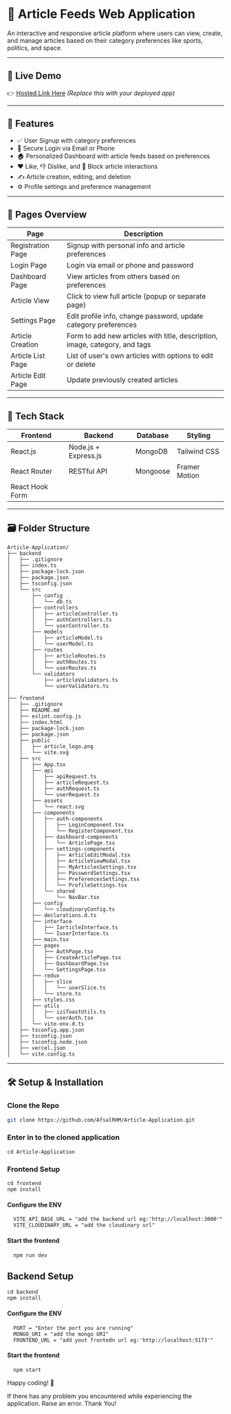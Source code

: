   # 📰 Article Feeds Web Application
  
  An interactive and responsive article platform where users can view, create, and manage articles based on their category preferences like sports, politics, and space.
  
  ---
  
  ## 🔗 Live Demo
  
  👉 [Hosted Link Here](https://article-application-eight.vercel.app) *(Replace this with your deployed app)*
  
  ---
  
  ## 🚀 Features
  
  - ✅ User Signup with category preferences
  - 🔐 Secure Login via Email or Phone
  - 🏠 Personalized Dashboard with article feeds based on preferences
  - ❤️ Like, 👎 Dislike, and 🚫 Block article interactions
  - ✍️ Article creation, editing, and deletion
  - ⚙️ Profile settings and preference management
  
  ---
  
  ## 🧾 Pages Overview
  
  | Page               | Description                                                                 |
  |--------------------|-----------------------------------------------------------------------------|
  | Registration Page  | Signup with personal info and article preferences                           |
  | Login Page         | Login via email or phone and password                                       |
  | Dashboard Page     | View articles from others based on preferences                              |
  | Article View       | Click to view full article (popup or separate page)                         |
  | Settings Page      | Edit profile info, change password, update category preferences             |
  | Article Creation   | Form to add new articles with title, description, image, category, and tags |
  | Article List Page  | List of user's own articles with options to edit or delete                  |
  | Article Edit Page  | Update previously created articles                                          |
  
  ---
  
  ## 🧱 Tech Stack
  
  | Frontend             | Backend                | Database     | Styling        |
  |----------------------|------------------------|--------------|----------------|
  | React.js             | Node.js + Express.js   | MongoDB      | Tailwind CSS   |
  | React Router         | RESTful API            | Mongoose     | Framer Motion  |
  | React Hook Form      |                        |              |                |
  
  ---
  
  ## 🗃️ Folder Structure
  ```
Article-Application/
├── backend
│   ├── .gitignore
│   ├── index.ts
│   ├── package-lock.json
│   ├── package.json
│   ├── tsconfig.json
│   └── src
│       ├── config
│       │   └── db.ts
│       ├── controllers
│       │   ├── articleController.ts
│       │   ├── authControllers.ts
│       │   └── userController.ts
│       ├── models
│       │   ├── articleModel.ts
│       │   └── userModel.ts
│       ├── routes
│       │   ├── articleRoutes.ts
│       │   ├── authRoutes.ts
│       │   └── userRoutes.ts
│       └── validators
│           ├── articleValidators.ts
│           └── userValidators.ts
│
├── frontend
│   ├── .gitignore
│   ├── README.md
│   ├── eslint.config.js
│   ├── index.html
│   ├── package-lock.json
│   ├── package.json
│   ├── public
│   │   ├── article_logo.png
│   │   └── vite.svg
│   ├── src
│   │   ├── App.tsx
│   │   ├── api
│   │   │   ├── apiRequest.ts
│   │   │   ├── articleRequest.ts
│   │   │   ├── authRequest.ts
│   │   │   └── userRequest.ts
│   │   ├── assets
│   │   │   └── react.svg
│   │   ├── components
│   │   │   ├── auth-components
│   │   │   │   ├── LoginComponent.tsx
│   │   │   │   └── RegisterComponent.tsx
│   │   │   ├── dashboard-components
│   │   │   │   └── ArticlePage.tsx
│   │   │   ├── settings-components
│   │   │   │   ├── ArticleEditModal.tsx
│   │   │   │   ├── ArticleViewModal.tsx
│   │   │   │   ├── MyArticlesSettings.tsx
│   │   │   │   ├── PasswordSettings.tsx
│   │   │   │   ├── PreferencesSettings.tsx
│   │   │   │   └── ProfileSettings.tsx
│   │   │   └── shared
│   │   │       └── NavBar.tsx
│   │   ├── config
│   │   │   └── cloudinaryConfig.ts
│   │   ├── declarations.d.ts
│   │   ├── interface
│   │   │   ├── IarticleInterface.ts
│   │   │   └── IuserInterface.ts
│   │   ├── main.tsx
│   │   ├── pages
│   │   │   ├── AuthPage.tsx
│   │   │   ├── CreateArticlePage.tsx
│   │   │   ├── DashboardPage.tsx
│   │   │   └── SettingsPage.tsx
│   │   ├── redux
│   │   │   ├── slice
│   │   │   │   └── userSlice.ts
│   │   │   └── store.ts
│   │   ├── styles.css
│   │   ├── utils
│   │   │   ├── iziToastUtils.ts
│   │   │   └── userAuth.tsx
│   │   └── vite-env.d.ts
│   ├── tsconfig.app.json
│   ├── tsconfig.json
│   ├── tsconfig.node.json
│   ├── vercel.json
│   └── vite.config.ts
```
  
  
  ---
  
  ## 🛠️ Setup & Installation
  
  ### Clone the Repo
  
  ```bash
  git clone https://github.com/AfsalRHM/Article-Application.git
```

  ### Enter in to the cloned application
  ```
  cd Article-Application
```

  ### Frontend Setup
  ```
  cd frontend
  npm install
```

#### Configure the ENV
```
  VITE_API_BASE_URL = "add the backend url eg:'http://localhost:3000'"
  VITE_CLOUDINARY_URL = "add the cloudinary url"
```

#### Start the frontend
```
  npm run dev
```
  
  ## Backend Setup
  ```
  cd backend
  npm install
```

#### Configure the ENV
```
  PORT = "Enter the port you are running"
  MONGO_URI = "add the mongo URI"
  FRONTEND_URL = "add yout frontedn url eg:'http://localhost:5173'"
```

  #### Start the frontend
```
  npm start
```
  
  Happy coding! 🚀

If there has any problem you encountered while experiencing the application. Raise an error. Thank You! 
